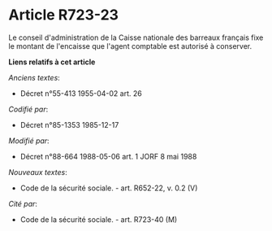 # Article R723-23

Le conseil d'administration de la Caisse nationale des barreaux français fixe le montant de l'encaisse que l'agent comptable
est autorisé à conserver.

**Liens relatifs à cet article**

_Anciens textes_:

  - Décret n°55-413 1955-04-02 art. 26

_Codifié par_:

  - Décret n°85-1353 1985-12-17

_Modifié par_:

  - Décret n°88-664 1988-05-06 art. 1 JORF 8 mai 1988

_Nouveaux textes_:

  - Code de la sécurité sociale. - art. R652-22, v. 0.2 (V)

_Cité par_:

  - Code de la sécurité sociale. - art. R723-40 (M)
